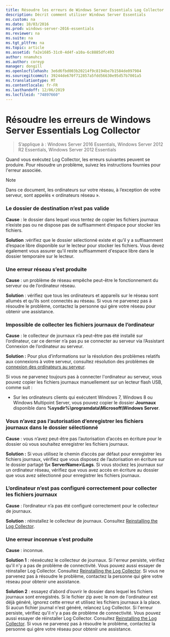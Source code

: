 ```yaml
---
title: Résoudre les erreurs de Windows Server Essentials Log Collector
description: Décrit comment utiliser Windows Server Essentials
ms.custom: na
ms.date: 10/03/2016
ms.prod: windows-server-2016-essentials
ms.reviewer: na
ms.suite: na
ms.tgt_pltfrm: na
ms.topic: article
ms.assetid: fa2e1685-31c0-4d4f-a10a-6c8885dfc493
author: nnamuhcs
ms.author: coreyp
manager: dongill
ms.openlocfilehash: 3e6d6fbd003b20214f9c8194be7b1584de097984
ms.sourcegitcommit: 39244de670f712857a5fdd56630e95d57b7001a5
ms.translationtype: MT
ms.contentlocale: fr-FR
ms.lasthandoff: 12/06/2019
ms.locfileid: "74897660"
---
```

# <a name="troubleshoot-windows-server-essentials-log-collector-errors"></a>Résoudre les erreurs de Windows Server Essentials Log Collector

>S’applique à : Windows Server 2016 Essentials, Windows Server 2012 R2 Essentials, Windows Server 2012 Essentials

Quand vous exécutez Log Collector, les erreurs suivantes peuvent se produire. Pour résoudre un problème, suivez les instructions fournies pour l'erreur associée.  
  
> [!NOTE]
> Dans ce document, les ordinateurs sur votre réseau, à l’exception de votre serveur, sont appelés « ordinateurs réseau ».
  
###  <a name="BKMK_TheDestinationFolderIsNotValid"></a>Le dossier de destination n’est pas valide  
 **Cause** : le dossier dans lequel vous tentez de copier les fichiers journaux n’existe pas ou ne dispose pas de suffisamment d’espace pour stocker les fichiers.  
  
 **Solution** :vérifiez que le dossier sélectionné existe et qu’il y a suffisamment d’espace libre disponible sur le lecteur pour stocker les fichiers. Vous devez également vous assurer qu'il reste suffisamment d'espace libre dans le dossier temporaire sur le lecteur.  
  
###  <a name="BKMK_ANetworkErrorHasOccurred"></a>Une erreur réseau s’est produite  
 **Cause** : un problème de réseau empêche peut-être le fonctionnement du serveur ou de l’ordinateur réseau.  
  
 **Solution** : vérifiez que tous les ordinateurs et appareils sur le réseau sont allumés et qu’ils sont connectés au réseau. Si vous ne parvenez pas à résoudre le problème, contactez la personne qui gère votre réseau pour obtenir une assistance.  
  
###  <a name="BKMK_CannotCollectLogFiles"></a>Impossible de collecter les fichiers journaux de l’ordinateur  
 **Cause** : le collecteur de journaux n’a peut-être pas été installé sur l’ordinateur, car ce dernier n’a pas pu se connecter au serveur via l’Assistant Connexion de l’ordinateur au serveur.  
  
 **Solution :** Pour plus d’informations sur la résolution des problèmes relatifs aux connexions à votre serveur, consultez résolution des problèmes de [connexion des ordinateurs au serveur](https://go.microsoft.com/fwlink/p/?LinkID=241492).  
  
 Si vous ne parvenez toujours pas à connecter l'ordinateur au serveur, vous pouvez copier les fichiers journaux manuellement sur un lecteur flash USB, comme suit :  
  
-   Sur les ordinateurs clients qui exécutent Windows 7, Windows 8 ou Windows Multipoint Server, vous pouvez copier le dossier **Journaux** disponible dans **%sysdir%\programdata\Microsoft\Windows Server**.  
  
###  <a name="BKMK_YouDoNotHavePermission"></a>Vous n’avez pas l’autorisation d’enregistrer les fichiers journaux dans le dossier sélectionné  
 **Cause** : vous n’avez peut-être pas l’autorisation d’accès en écriture pour le dossier où vous souhaitez enregistrer les fichiers journaux.  
  
 **Solution :** Si vous utilisez le chemin d’accès par défaut pour enregistrer les fichiers journaux, vérifiez que vous disposez de l’autorisation en écriture sur le dossier partagé **\\\\< ServerName\>\Logs**. Si vous stockez les journaux sur un ordinateur réseau, vérifiez que vous avez accès en écriture au dossier que vous avez sélectionné pour enregistrer les fichiers journaux.  
  
###  <a name="BKMK_TheComputerIsNotConfiguredProperly"></a>L’ordinateur n’est pas configuré correctement pour collecter les fichiers journaux  
 **Cause** : l’ordinateur n’a pas été configuré correctement pour le collecteur de journaux.  
  
 **Solution** : réinstallez le collecteur de journaux. Consultez [Reinstalling the Log Collector](Install-the-Windows-Server-Essentials-Log-Collector.md#BKMK_Reinstall).  
  
###  <a name="BKMK_AnUnknownErrorOccurred"></a>Une erreur inconnue s’est produite  
 **Cause** : inconnue.  
  
 **Solution 1** : réexécutez le collecteur de journaux. Si l'erreur persiste, vérifiez qu'il n'y a pas de problème de connectivité. Vous pouvez aussi essayer de réinstaller Log Collector. Consultez [Reinstalling the Log Collector](Install-the-Windows-Server-Essentials-Log-Collector.md#BKMK_Reinstall). Si vous ne parvenez pas à résoudre le problème, contactez la personne qui gère votre réseau pour obtenir une assistance.  
  
 **Solution 2** : essayez d’abord d’ouvrir le dossier dans lequel les fichiers journaux sont enregistrés. Si le fichier zip avec le nom de l'ordinateur est déjà généré, ignorez cette erreur et utilisez les fichiers journaux à la place. Si aucun fichier journal n'est généré, relancez Log Collector. Si l'erreur persiste, vérifiez qu'il n'y a pas de problème de connectivité. Vous pouvez aussi essayer de réinstaller Log Collector. Consultez [Reinstalling the Log Collector](Install-the-Windows-Server-Essentials-Log-Collector.md#BKMK_Reinstall). Si vous ne parvenez pas à résoudre le problème, contactez la personne qui gère votre réseau pour obtenir une assistance.